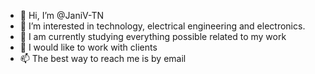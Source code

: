 - 👋 Hi, I’m @JaniV-TN
- 👀 I’m interested in technology, electrical engineering and electronics.
- 🌱 I am currently studying everything possible related to my work
- 💞️ I would like to work with clients
- 📫 The best way to reach me is by email

<!---
JaniV-TN/JaniV-TN is a ✨ special ✨ repository because its `README.md` (this file) appears on your GitHub profile.
You can click the Preview link to take a look at your changes.
--->
